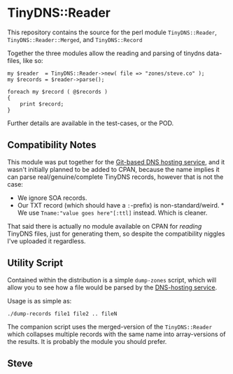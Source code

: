 TinyDNS::Reader
===============

This repository contains the source for the perl module `TinyDNS::Reader`, `TinyDNS::Reader::Merged`, and `TinyDNS::Record`

Together the three modules allow the reading and parsing of tinydns data-files, like so:

    my $reader  = TinyDNS::Reader->new( file => "zones/steve.co" );
    my $records = $reader->parse();

    foreach my $record ( @$records )
    {
        print $record;
    }

Further details are available in the test-cases, or the POD.


Compatibility Notes
-------------------

This module was put together for the [Git-based DNS hosting service](https://dns-api.com/), and it wasn't initially planned to be added to CPAN, because the name implies it can parse real/genuine/complete TinyDNS records, however that is not the case:

* We ignore SOA records.
* Our TXT record (which should have a `:`-prefix) is non-standard/weird.
       * We use `Tname:"value goes here"[:ttl]` instead.  Which is cleaner.

That said there is actually no module available on CPAN for _reading_ TinyDNS files, just for generating them, so despite the compatibility niggles I've uploaded it regardless.


Utility Script
--------------

Contained within the distribution is a simple `dump-zones` script, which will allow you to see how a file would be parsed by the [DNS-hosting service](https://dns-api.com/).

Usage is as simple as:

    ./dump-records file1 file2 .. fileN

The companion script uses the merged-version of the `TinyDNS::Reader` which collapses multiple records with the same name into array-versions of the results.  It is probably the module you should prefer.


Steve
--
